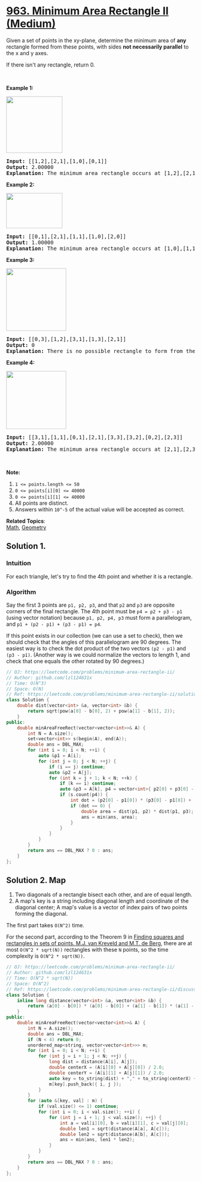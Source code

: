 # [963. Minimum Area Rectangle II (Medium)](https://leetcode.com/problems/minimum-area-rectangle-ii/)

<p>Given a set of points in the xy-plane, determine the minimum area of <strong>any</strong> rectangle formed from these points, with sides <strong>not necessarily parallel</strong> to the x and y axes.</p>

<p>If there isn't any rectangle, return 0.</p>

<p>&nbsp;</p>

<p><strong>Example 1:</strong></p>

<p><img alt="" src="https://assets.leetcode.com/uploads/2018/12/21/1a.png" style="width: 150px; height: 151px;"></p>

<pre><strong>Input: </strong><span id="example-input-1-1">[[1,2],[2,1],[1,0],[0,1]]</span>
<strong>Output: </strong><span id="example-output-1">2.00000
<strong>Explanation:</strong> </span><span>The minimum area rectangle occurs at [1,2],[2,1],[1,0],[0,1], with an area of 2.</span>
</pre>

<div>
<p><strong>Example 2:</strong></p>

<p><img alt="" src="https://assets.leetcode.com/uploads/2018/12/22/2.png" style="width: 150px; height: 94px;"></p>

<pre><strong>Input: </strong><span id="example-input-2-1">[[0,1],[2,1],[1,1],[1,0],[2,0]]</span>
<strong>Output: </strong><span id="example-output-2">1.00000
</span><strong>Explanation:</strong> The minimum area rectangle occurs at [1,0],[1,1],[2,1],[2,0], with an area of 1.
</pre>

<div>
<p><strong>Example 3:</strong></p>

<p><img alt="" src="https://assets.leetcode.com/uploads/2018/12/22/3.png" style="width: 160px; height: 167px;"></p>

<pre><strong>Input: </strong><span id="example-input-3-1">[[0,3],[1,2],[3,1],[1,3],[2,1]]</span>
<strong>Output: </strong><span id="example-output-3">0
</span><span><strong>Explanation:</strong> There is no possible rectangle to form from these points.</span>
</pre>

<div>
<p><strong>Example 4:</strong></p>

<p><img alt="" src="https://assets.leetcode.com/uploads/2018/12/21/4c.png" style="width: 160px; height: 155px;"></p>

<pre><strong>Input: </strong><span id="example-input-4-1">[[3,1],[1,1],[0,1],[2,1],[3,3],[3,2],[0,2],[2,3]]</span>
<strong>Output: </strong><span id="example-output-4">2.00000
</span><span><strong>Explanation:</strong> The minimum area rectangle occurs at [2,1],[2,3],[3,3],[3,1], with an area of 2.</span>
</pre>
</div>

<p>&nbsp;</p>
</div>
</div>

<p><strong>Note:</strong></p>

<ol>
	<li><code>1 &lt;= points.length &lt;= 50</code></li>
	<li><code>0 &lt;=&nbsp;points[i][0] &lt;=&nbsp;40000</code></li>
	<li><code>0 &lt;=&nbsp;points[i][1] &lt;=&nbsp;40000</code></li>
	<li>All points are distinct.</li>
	<li>Answers within <code>10^-5</code> of the actual value will be accepted as correct.</li>
</ol>


**Related Topics**:  
[Math](https://leetcode.com/tag/math/), [Geometry](https://leetcode.com/tag/geometry/)

## Solution 1.

### Intuition

For each triangle, let's try to find the 4th point and whether it is a rectangle.

### Algorithm

Say the first 3 points are `p1, p2, p3`, and that `p2` and `p3` are opposite corners of the final rectangle. The 4th point must be `p4 = p2 + p3 - p1` (using vector notation) because `p1, p2, p4, p3` must form a parallelogram, and `p1 + (p2 - p1) + (p3 - p1) = p4`.

If this point exists in our collection (we can use a set to check), then we should check that the angles of this parallelogram are 90 degrees. The easiest way is to check the dot product of the two vectors `(p2 - p1)` and `(p3 - p1)`. (Another way is we could normalize the vectors to length 1, and check that one equals the other rotated by 90 degrees.)

```cpp
// OJ: https://leetcode.com/problems/minimum-area-rectangle-ii/
// Author: github.com/lzl124631x
// Time: O(N^3)
// Space: O(N)
// Ref: https://leetcode.com/problems/minimum-area-rectangle-ii/solution/
class Solution {
    double dist(vector<int> &a, vector<int> &b) {
        return sqrt(pow(a[0] - b[0], 2) + pow(a[1] - b[1], 2));
    }
public:
    double minAreaFreeRect(vector<vector<int>>& A) {
        int N = A.size();
        set<vector<int>> s(begin(A), end(A));
        double ans = DBL_MAX;
        for (int i = 0; i < N; ++i) {
            auto &p1 = A[i];
            for (int j = 0; j < N; ++j) {
                if (i == j) continue;
                auto &p2 = A[j];
                for (int k = j + 1; k < N; ++k) {
                    if (k == i) continue;
                    auto &p3 = A[k], p4 = vector<int>{ p2[0] + p3[0] - p1[0], p2[1] + p3[1] - p1[1] };
                    if (s.count(p4)) {
                        int dot = (p2[0] - p1[0]) * (p3[0] - p1[0]) + (p2[1] - p1[1]) * (p3[1] - p1[1]);
                        if (dot == 0) {
                            double area = dist(p1, p2) * dist(p1, p3);
                            ans = min(ans, area);
                        }
                    }
                }
            }
        }
        return ans == DBL_MAX ? 0 : ans;
    }
};
```

## Solution 2. Map

1. Two diagonals of a rectangle bisect each other, and are of equal length.
1. A map's key is a string including diagonal length and coordinate of the diagonal center; A map's value is a vector of index pairs of two points forming the diagonal.

The first part takes `O(N^2)` time.

For the second part, according to the Theorem 9 in [Finding squares and rectangles in sets of points. M.J. van Kreveld and M.T. de Berg](http://www.cs.uu.nl/research/techreps/repo/CS-1989/1989-10.pdf), there are at most `O(N^2 * sqrt(N))` rectangles with these `N` points, so the time complexity is `O(N^2 * sqrt(N))`.

```cpp
// OJ: https://leetcode.com/problems/minimum-area-rectangle-ii/
// Author: github.com/lzl124631x
// Time: O(N^2 * sqrt(N))
// Space: O(N^2)
// Ref: https://leetcode.com/problems/minimum-area-rectangle-ii/discuss/208361/JAVA-O(n2)-using-Map
class Solution {
    inline long distance(vector<int> &a, vector<int> &b) {
        return (a[0] - b[0]) * (a[0] - b[0]) + (a[1] - b[1]) * (a[1] - b[1]);
    }
public:
    double minAreaFreeRect(vector<vector<int>>& A) {
        int N = A.size();
        double ans = DBL_MAX;
        if (N < 4) return 0;
        unordered_map<string, vector<vector<int>>> m;
        for (int i = 0; i < N; ++i) {
            for (int j = i + 1; j < N; ++j) {
                long dist = distance(A[i], A[j]);
                double centerX = (A[i][0] + A[j][0]) / 2.0;
                double centerY = (A[i][1] + A[j][1]) / 2.0;
                auto key = to_string(dist) + "," + to_string(centerX) + "," + to_string(centerY);
                m[key].push_back({ i, j });
            }
        }
        for (auto &[key, val] : m) {
            if (val.size() <= 1) continue;
            for (int i = 0; i < val.size(); ++i) {
                for (int j = i + 1; j < val.size(); ++j) {
                    int a = val[i][0], b = val[i][1], c = val[j][0];
                    double len1 = sqrt(distance(A[a], A[c]));
                    double len2 = sqrt(distance(A[b], A[c]));
                    ans = min(ans, len1 * len2);
                }
            }
        }
        return ans == DBL_MAX ? 0 : ans;
    }
};
```